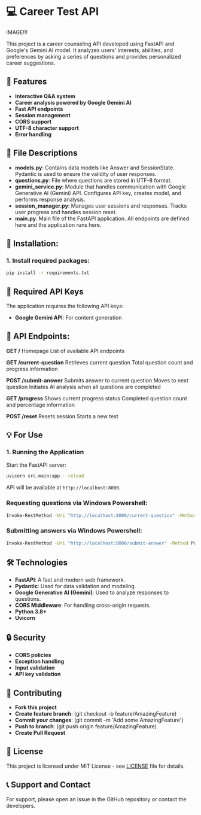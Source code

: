 # 💻 Career Test API

IMAGE!!!

This project is a career counseling API developed using FastAPI and Google's Gemini AI model. It analyzes users' interests, abilities, and preferences by asking a series of questions and provides personalized career suggestions.

## 🌟 Features

- **Interactive Q&A system**
- **Career analysis powered by Google Gemini AI**
- **Fast API endpoints**
- **Session management**
- **CORS support**
- **UTF-8 character support**
- **Error handling**

## 📄 File Descriptions
- **models.py**: Contains data models like Answer and SessionState. Pydantic is used to ensure the validity of user responses.
- **questions.py**: File where questions are stored in UTF-8 format.
- **gemini_service.py**: Module that handles communication with Google Generative AI (Gemini) API. Configures API key, creates model, and performs response analysis.
- **session_manager.py**: Manages user sessions and responses. Tracks user progress and handles session reset.
- **main.py**: Main file of the FastAPI application. All endpoints are defined here and the application runs here.

## 🚀 Installation:

### 1. Install required packages:

```bash
pip install -r requirements.txt
```

## 🔑 Required API Keys

The application requires the following API keys:

- **Google Gemini API**: For content generation

## 📝 API Endpoints:

**GET /**
Homepage
List of available API endpoints

**GET /current-question**
Retrieves current question
Total question count and progress information

**POST /submit-answer**
Submits answer to current question
Moves to next question
Initiates AI analysis when all questions are completed

**GET /progress**
Shows current progress status
Completed question count and percentage information

**POST /reset**
Resets session
Starts a new test

## 💡 For Use

### 1. Running the Application

Start the FastAPI server:
```bash
uvicorn src.main:app --reload
```

API will be available at `http://localhost:8000`.

### Requesting questions via Windows Powershell:

```bash
Invoke-RestMethod -Uri "http://localhost:8000/current-question" -Method Get
```

### Submitting answers via Windows Powershell:

```bash
Invoke-RestMethod -Uri "http://localhost:8000/submit-answer" -Method Post -Body ([System.Text.Encoding]::UTF8.GetBytes((@{answer="YOUR_ANSWER"} | ConvertTo-Json))) -ContentType "application/json; charset=utf-8"
```

## 🛠️ Technologies

- **FastAPI**: A fast and modern web framework.
- **Pydantic**: Used for data validation and modeling.
- **Google Generative AI (Gemini)**: Used to analyze responses to questions.
- **CORS Middleware**: For handling cross-origin requests.
- **Python 3.8+**
- **Uvicorn**

## 🔒 Security

- **CORS policies**
- **Exception handling**
- **Input validation**
- **API key validation**

## 🤝 Contributing

- **Fork this project**
- **Create feature branch**: (git checkout -b feature/AmazingFeature)
- **Commit your changes**: (git commit -m 'Add some AmazingFeature')
- **Push to branch**: (git push origin feature/AmazingFeature)
- **Create Pull Request**

## 📄 License

This project is licensed under MIT License - see [LICENSE](LICENSE) file for details.

## 📞 Support and Contact

For support, please open an issue in the GitHub repository or contact the developers.